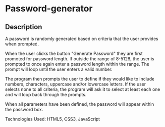 # Password-generator

## Description 
A password is randomly generated based on criteria that the user provides when prompted.

When the user clicks the button "Generate Password" they are first promoted for password length. If outside the range of 8-5128, the user is prompted to once again enter a password length within the range. The prompt will loop until the user enters a valid number.

The program then prompts the user to define if they would like to include numbers, characters, uppercase and/or lowercase letters. If the user selects none to all criteria, the program will ask it to select at least each one and will loop back through the prompts.

When all parameters have been defined, the password will appear within the password box.

Technologies Used: HTML5, CSS3, JavaScript
